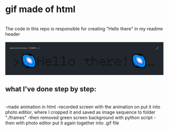 <h1>gif made of html</h1>
<br/>
The code in this repo is responsible for creating "Hello there" in my readme header
<br/>
<br/>
<img src="demo/demo.jpg" width="500px">
<br/>
<h2>what I've done step by step:</h2>
<br/>
-made animation in html
-recorded screen with the animation on
put it into photo editior, where I cropped it and saved as image
sequence to folder "./frames"
-then removed green screen background with python script
-then with photo editor put it again together into .gif file
